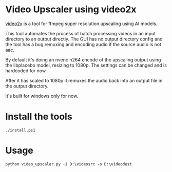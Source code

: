 # Video Upscaler using video2x

[video2x](https://github.com/k4yt3x/video2x) is a tool for ffmpeg super resolution upscaling using AI models. 

This tool automates the process of batch processing videos in an input directory to an output directly. The GUI has no output directory config and the tool has a bug remuxing and encoding audio if the source audio is not aac. 

By default it's doing an nvenc h264 encode of the upscaling output using the libplacebo model, resizing to 1080p. The settings can be changed and is hardcoded for now.

After it has scaled to 1080p it remuxes the audio back into an output file in the output directory.

It's built for windows only for now. 

# Install the tools

```
./install.ps1
```
# Usage

```
python video_upscaler.py -i D:\videosrc -o D:\videodest
```

